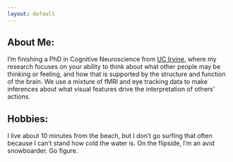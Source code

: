 ```yaml
---
layout: default
---
```


## About Me:
I’m finishing a PhD in Cognitive Neuroscience from [UC Irvine](https://www.cogsci.uci.edu/), where my research focuses on your ability to think about what other people may be thinking or feeling, and how that is supported by the structure and function of the brain. We use a mixture of fMRI and eye tracking data to make inferences about what visual features drive the interpretation of others’ actions. 

## Hobbies:
I live about 10 minutes from the beach, but I don’t go surfing that often because I can’t stand how cold the water is. On the flipside, I’m an avid snowboarder. Go figure.
